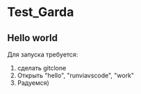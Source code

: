 # Test_Garda
## Hello world
Для запуска требуется: 
1. сделать gitclone
2. Открыть "hello", "runviavscode", "work"
3. Радуемся)


